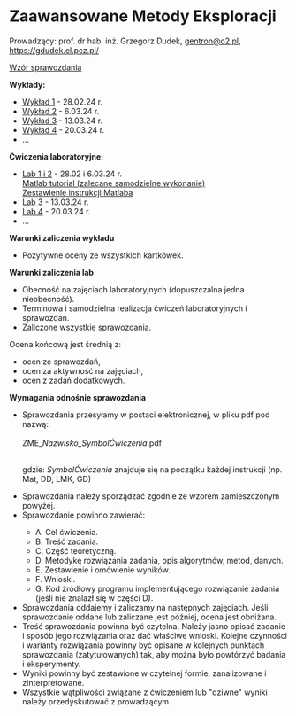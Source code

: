 # Zaawansowane Metody Eksploracji

Prowadzący: prof. dr hab. inż. Grzegorz Dudek, gentron@o2.pl, https://gdudek.el.pcz.pl/

<a href="https://github.com/GMDudek/ZME/blob/main/wzor_spr_UŁ.docx">Wzór sprawozdania</a>

<b>Wykłady:</b>
  <ul>
    <li><a href="https://github.com/GMDudek/ZME/blob/main/ZME_wykład1_IW.pdf">Wykład 1</a> - 28.02.24 r.
    <li><a href="https://github.com/GMDudek/ZME/blob/main/ZME_wykład2_SUS.pdf">Wykład 2</a> - 6.03.24 r.
    <li><a href="https://github.com/GMDudek/ZME/blob/main/ZME_wykład3_UI.pdf">Wykład 3</a> - 13.03.24 r.
    <li><a href="https://github.com/GMDudek/ZME/blob/main/ZME_wykład4_GD.pdf">Wykład 4</a> - 20.03.24 r.
    <li>...</li>
 </ul>

<b>Ćwiczenia laboratoryjne:</b>
  <ul>
    <li><a href="https://github.com/GMDudek/ZME/blob/main/Lab_Mat.pdf">Lab 1 i 2</a> - 28.02 i 6.03.24 r.
      <br><a href="https://matlabacademy.mathworks.com/details/matlab-onramp/gettingstarted">Matlab tutorial (zalecane samodzielne wykonanie)</a></br>
      <a href="https://www.mathworks.com/content/dam/mathworks/fact-sheet/matlab-basic-functions-reference.pdf">Zestawienie instrukcji Matlaba</a>
    <li><a href="https://github.com/GMDudek/ZME/blob/main/Lab_SOW.pdf">Lab 3</a> - 13.03.24 r.
    <li><a href="https://github.com/GMDudek/ZME/blob/main/Lab_GD.pdf">Lab 4</a> - 20.03.24 r.
    <li>...</li>
 </ul>

<b>Warunki zaliczenia wykładu</b>
<ul>
<li>Pozytywne oceny ze wszystkich kartkówek.</li>
</ul>
 
<b>Warunki zaliczenia lab</b>
<ul>
<li>Obecność na zajęciach laboratoryjnych (dopuszczalna jedna nieobecność).</li>
<li>Terminowa i samodzielna realizacja ćwiczeń laboratoryjnych i sprawozdań.</li>
<li>Zaliczone wszystkie sprawozdania.</li>
</ul>
<p>Ocena końcową jest średnią z: </p>
<ul>
<li>ocen ze sprawozdań,</li>
<li>ocen za aktywność na zajęciach,</li>
<li>ocen z zadań dodatkowych.</li>
</ul>

<b>Wymagania odnośnie sprawozdania</b>
<ul>
<li>Sprawozdania przesyłamy w postaci elektronicznej, w pliku pdf pod nazwą:</li>
<br />ZME_<em>Nazwisko_SymbolĆwiczenia</em>.pdf
  
<br />gdzie: <em>SymbolĆwiczenia</em> znajduje się na początku każdej instrukcji (np. Mat, DD, LMK, GD)

<li>Sprawozdania należy sporządzać zgodnie ze wzorem zamieszczonym powyżej. </li>
<li>Sprawozdanie powinno zawierać:</li>
<ul>
<li>A. Cel ćwiczenia.</li>
<li>B. Treść zadania.</li>
<li>C. Część teoretyczną.</li>
<li>D. Metodykę rozwiązania zadania, opis algorytmów, metod, danych.</li>
<li>E. Zestawienie i omówienie wyników.</li>
<li>F. Wnioski.</li>
<li>G. Kod źródłowy programu implementującego rozwiązanie zadania (jeśli nie znalazł się w części D).</li>
</ul>

<li>Sprawozdania oddajemy i zaliczamy na następnych zajęciach. Jeśli sprawozdanie oddane lub zaliczane jest później, ocena jest obniżana.</li>
<li>Treść sprawozdania powinna być czytelna. Należy jasno opisać zadanie i sposób jego rozwiązania oraz dać właściwe wnioski. Kolejne czynności i warianty rozwiązania powinny być opisane w kolejnych punktach sprawozdania (zatytułowanych) tak, aby można było powtórzyć badania i eksperymenty.</li>
<li>Wyniki powinny być zestawione w czytelnej formie, zanalizowane i zinterpretowane.</li>
<li>Wszystkie wątpliwości związane z ćwiczeniem lub "dziwne" wyniki należy przedyskutować z prowadzącym.</li>
</ul>
